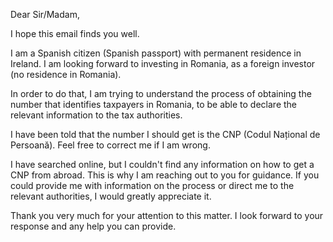 Dear Sir/Madam,

I hope this email finds you well.

I am a Spanish citizen (Spanish passport) with permanent residence in Ireland. I am looking forward to investing in Romania, as a foreign investor (no residence in Romania).

In order to do that, I am trying to understand the process of obtaining the number that identifies taxpayers in Romania, to be able to declare the relevant information to the tax authorities.

I have been told that the number I should get is the CNP (Codul Național de Persoană). Feel free to correct me if I am wrong.

I have searched online, but I couldn't find any information on how to get a CNP from abroad. This is why I am reaching out to you for guidance. If you could provide me with information on the process or direct me to the relevant authorities, I would greatly appreciate it.

Thank you very much for your attention to this matter. I look forward to your response and any help you can provide.